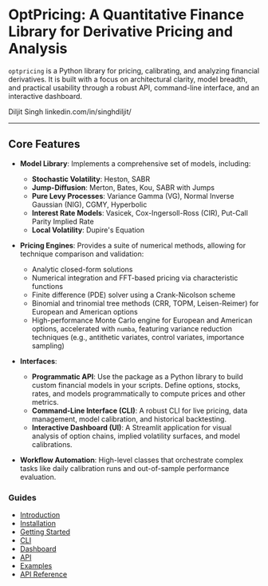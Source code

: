 # OptPricing: A Quantitative Finance Library for Derivative Pricing and Analysis

`optpricing` is a Python library for pricing, calibrating, and analyzing financial derivatives. It is built with a focus on architectural clarity, model breadth, and practical usability through a robust API, command-line interface, and an interactive dashboard.

Diljit Singh
linkedin.com/in/singhdiljit/

---

## Core Features

* **Model Library**: Implements a comprehensive set of models, including:
  * **Stochastic Volatility**: Heston, SABR
  * **Jump-Diffusion**: Merton, Bates, Kou, SABR with Jumps
  * **Pure Levy Processes**: Variance Gamma (VG), Normal Inverse Gaussian (NIG), CGMY, Hyperbolic
  * **Interest Rate Models**: Vasicek, Cox-Ingersoll-Ross (CIR), Put-Call Parity Implied Rate
  * **Local Volatility**: Dupire's Equation

* **Pricing Engines**: Provides a suite of numerical methods, allowing for technique comparison and validation:
  * Analytic closed-form solutions
  * Numerical integration and FFT-based pricing via characteristic functions
  * Finite difference (PDE) solver using a Crank-Nicolson scheme
  * Binomial and trinomial tree methods (CRR, TOPM, Leisen-Reimer) for European and American options
  * High-performance Monte Carlo engine for European and American options, accelerated with `numba`, featuring variance reduction techniques (e.g., antithetic variates, control variates, importance sampling)

* **Interfaces**:
  * **Programmatic API**: Use the package as a Python library to build custom financial models in your scripts. Define options, stocks, rates, and models programmatically to compute prices and other metrics.
  * **Command-Line Interface (CLI)**: A robust CLI for live pricing, data management, model calibration, and historical backtesting.
  * **Interactive Dashboard (UI)**: A Streamlit application for visual analysis of option chains, implied volatility surfaces, and model calibrations.

* **Workflow Automation**: High-level classes that orchestrate complex tasks like daily calibration runs and out-of-sample performance evaluation.

### Guides

* [Introduction](https://diljit22.github.io/quantFin/guide/introduction/)
* [Installation](https://diljit22.github.io/quantFin/guide/installation/)
* [Getting Started](https://diljit22.github.io/quantFin/guide/getting_started/)
* [CLI](https://diljit22.github.io/quantFin/guide/CLI/)
* [Dashboard](https://diljit22.github.io/quantFin/guide/dashboard/)
* [API](https://diljit22.github.io/quantFin/guide/API/)
* [Examples](https://diljit22.github.io/quantFin/guide/examples/)
* [API Reference](reference/index.md)
